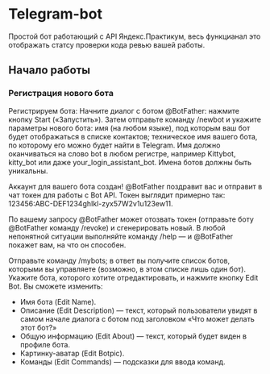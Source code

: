 # Telegram-bot
Простой бот работающий с API Яндекс.Практикум, весь функцианал это отображать статсу проверки кода ревью вашей работы.

## Начало работы

### Регистрация нового бота

Регистрируем бота:
Начните диалог с ботом @BotFather: нажмите кнопку Start («Запустить»). Затем отправьте команду /newbot и укажите параметры нового бота:
имя (на любом языке), под которым ваш бот будет отображаться в списке контактов;
техническое имя вашего бота, по которому его можно будет найти в Telegram. Имя должно оканчиваться на слово bot в любом регистре, например Kittybot, kitty_bot или даже your_login_assistant_bot. Имена ботов должны быть уникальны.

Аккаунт для вашего бота создан! @BotFather поздравит вас и отправит в чат токен для работы с Bot API. Токен выглядит примерно так: 123456:ABC-DEF1234ghIkl-zyx57W2v1u123ew11.

По вашему запросу @BotFather может отозвать токен (отправьте боту @BotFather команду /revoke) и сгенерировать новый.
В любой непонятной ситуации выполняйте команду /help — и @BotFather покажет вам, на что он способен.

Отправьте команду /mybots; в ответ вы получите список ботов, которыми вы управляете (возможно, в этом списке лишь один бот). Укажите бота, которого хотите отредактировать, и нажмите кнопку Edit Bot. 
Вы сможете изменить:
- Имя бота (Edit Name).
- Описание (Edit Description) — текст, который пользователи увидят в самом начале диалога с ботом под заголовком «Что может делать этот бот?»
- Общую информацию (Edit About) — текст, который будет виден в профиле бота.
- Картинку-аватар (Edit Botpic).
- Команды (Edit Commands) — подсказки для ввода команд.